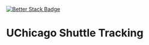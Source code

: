 [![Better Stack Badge](https://uptime.betterstack.com/status-badges/v2/monitor/15u11.svg)](https://status.andreithuler.com)
# UChicago Shuttle Tracking
 
